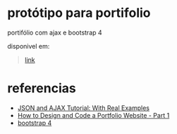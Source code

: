 # protótipo para portifolio

portifólio com ajax e bootstrap 4

disponivel em:
> [link](https://marcosramon00.github.io/portifolio.github.io/)

# referencias

- [JSON and AJAX Tutorial: With Real Examples](https://www.youtube.com/watch?v=rJesac0_Ftw)
- [How to Design and Code a Portfolio Website - Part 1](https://www.youtube.com/watch?v=tMOIYCdgGw0)
- [bootstrap 4](https://getbootstrap.com/)
